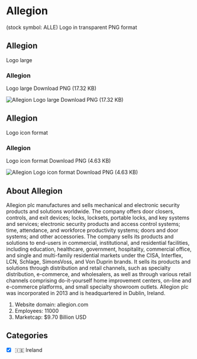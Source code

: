 # Allegion
 (stock symbol: ALLE) Logo in transparent PNG format

## Allegion
 Logo large

### Allegion
 Logo large Download PNG (17.32 KB)

![Allegion
 Logo large Download PNG (17.32 KB)](/img/orig/ALLE_BIG-42107371.png)

## Allegion
 Logo icon format

### Allegion
 Logo icon format Download PNG (4.63 KB)

![Allegion
 Logo icon format Download PNG (4.63 KB)](/img/orig/ALLE-d568bccd.png)

## About Allegion


Allegion plc manufactures and sells mechanical and electronic security products and solutions worldwide. The company offers door closers, controls, and exit devices; locks, locksets, portable locks, and key systems and services; electronic security products and access control systems; time, attendance, and workforce productivity systems; doors and door systems; and other accessories. The company sells its products and solutions to end-users in commercial, institutional, and residential facilities, including education, healthcare, government, hospitality, commercial office, and single and multi-family residential markets under the CISA, Interflex, LCN, Schlage, SimonsVoss, and Von Duprin brands. It sells its products and solutions through distribution and retail channels, such as specialty distribution, e-commerce, and wholesalers, as well as through various retail channels comprising do-it-yourself home improvement centers, on-line and e-commerce platforms, and small specialty showroom outlets. Allegion plc was incorporated in 2013 and is headquartered in Dublin, Ireland.

1. Website domain: allegion.com
2. Employees: 11000
3. Marketcap: $9.70 Billion USD


## Categories
- [x] 🇮🇪 Ireland
